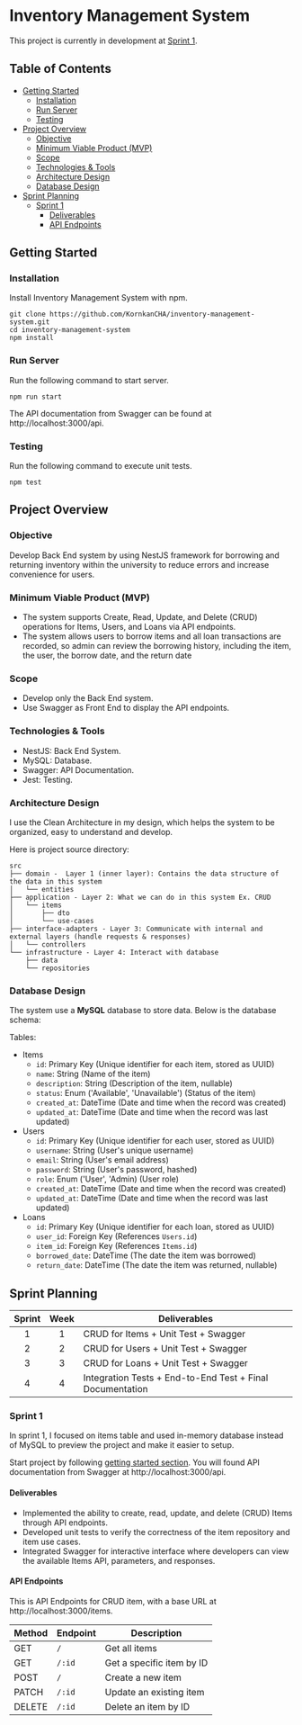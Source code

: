 # Inventory Management System
This project is currently in development at [Sprint 1](#sprint-1).
## Table of Contents
- [Getting Started](#getting-started)
   - [Installation](#installation)
   - [Run Server](#run-server)
   - [Testing](#testing)
- [Project Overview](#project-overview)
   - [Objective](#objective)
   - [Minimum Viable Product (MVP)](#minimum-viable-product-mvp)
   - [Scope](#scope)
   - [Technologies & Tools](#technologies-tools)
   - [Architecture Design](#architecture-design)
   - [Database Design](#database-design)
- [Sprint Planning](#sprint-planning)
    - [Sprint 1](#sprint-1)
        - [Deliverables](#deliverables)
        - [API Endpoints](#api-endpoints)

## Getting Started

### Installation

Install Inventory Management System with npm.

```
git clone https://github.com/KornkanCHA/inventory-management-system.git
cd inventory-management-system
npm install
```

### Run Server
Run the following command to start server.
```
npm run start
```
The API documentation from Swagger can be found at http://localhost:3000/api.

### Testing
Run the following command to execute unit tests.
```
npm test
```

## Project Overview

### Objective

Develop Back End system by using NestJS framework for borrowing and returning inventory within the university to reduce errors and increase convenience for users.

### Minimum Viable Product (MVP)

- The system supports Create, Read, Update, and Delete (CRUD) operations for Items, Users, and Loans via API endpoints.
- The system allows users to borrow items and all loan transactions are recorded, so admin can review the borrowing history, including the item, the user, the borrow date, and the return date

### Scope

- Develop only the Back End system.
- Use Swagger as Front End to display the API endpoints.

### Technologies & Tools

- NestJS: Back End System.
- MySQL: Database.
- Swagger: API Documentation.
- Jest: Testing.

### Architecture Design

I use the Clean Architecture in my design, which helps the system to be organized, easy to understand and develop.

Here is project source directory:

```
src
├── domain -  Layer 1 (inner layer): Contains the data structure of the data in this system
│   └── entities
├── application - Layer 2: What we can do in this system Ex. CRUD
│   └── items
│       ├── dto
│       └── use-cases
├── interface-adapters - Layer 3: Communicate with internal and external layers (handle requests & responses)
│   └── controllers
└── infrastructure - Layer 4: Interact with database
    ├── data
    └── repositories
```

### Database Design

The system use a **MySQL** database to store data. Below is the database schema:

Tables:
- Items
   - `id`: Primary Key (Unique identifier for each item, stored as UUID)
   - `name`: String (Name of the item)
   - `description`: String (Description of the item, nullable)
   - `status`: Enum ('Available', 'Unavailable') (Status of the item)
   - `created_at`: DateTime (Date and time when the record was created)
   - `updated_at`: DateTime (Date and time when the record was last updated)
- Users
   - `id`: Primary Key (Unique identifier for each user, stored as UUID)
   - `username`: String (User's unique username)
   - `email`: String (User's email address)
   - `password`: String (User's password, hashed)
   - `role`: Enum ('User', 'Admin) (User role)
   - `created_at`: DateTime (Date and time when the record was created)
   - `updated_at`: DateTime (Date and time when the record was last updated)
- Loans
   - `id`: Primary Key (Unique identifier for each loan, stored as UUID)
   - `user_id`: Foreign Key (References `Users.id`)
   - `item_id`: Foreign Key (References `Items.id`)
   - `borrowed_date`: DateTime (The date the item was borrowed)
   - `return_date`: DateTime (The date the item was returned, nullable)

## Sprint Planning

Sprint | Week | Deliverables
:---: | :---: | ---
1 | 1 | CRUD for Items + Unit Test + Swagger
2 | 2 | CRUD for Users + Unit Test + Swagger
3 | 3 | CRUD for Loans + Unit Test + Swagger
4 | 4 | Integration Tests + End-to-End Test + Final Documentation

### Sprint 1

In sprint 1, I focused on items table and used in-memory database instead of MySQL to preview the project and make it easier to setup.

Start project by following [getting started section](#getting-started). You will found API documentation from Swagger at http://localhost:3000/api.

#### Deliverables

- Implemented the ability to create, read, update, and delete (CRUD) Items through API endpoints.
- Developed unit tests to verify the correctness of the item repository and item use cases.
- Integrated Swagger for interactive interface where developers can view the available Items API, parameters, and responses.

#### API Endpoints
This is API Endpoints for CRUD item, with a base URL at http://localhost:3000/items.

| Method | Endpoint         | Description                             |
|--------|------------------|-----------------------------------------|
| GET    | `/`              | Get all items                           |
| GET    | `/:id`           | Get a specific item by ID               |
| POST   | `/`              | Create a new item                       |
| PATCH  | `/:id`           | Update an existing item                 |
| DELETE | `/:id`           | Delete an item by ID                    |



